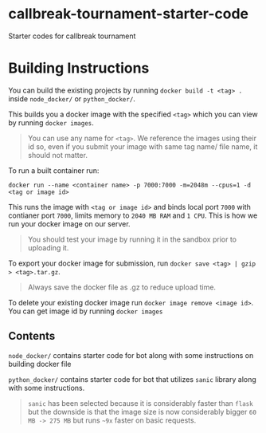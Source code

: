 # callbreak-tournament-starter-code

Starter codes for callbreak tournament

# Building Instructions

You can build the existing projects by running `docker build -t <tag> .` inside `node_docker/` or `python_docker/`.

This builds you a docker image with the specified `<tag>` which you can view by running `docker images`.

> You can use any name for `<tag>`. We reference the images using their id so, even if you submit your image with same tag name/ file name, it should not matter.

To run a built container run:

```
docker run --name <container name> -p 7000:7000 -m=2048m --cpus=1 -d <tag or image id>
```

This runs the image with `<tag or image id>` and binds local port `7000` with contianer port `7000`, limits memory to `2040 MB RAM` and `1 CPU`. This is how we run your docker image on our server.

> You should test your image by running it in the sandbox prior to uploading it.

To export your docker image for submission, run `docker save <tag> | gzip > <tag>.tar.gz`.

> Always save the docker file as .gz to reduce upload time.

To delete your existing docker image run `docker image remove <image id>`. You can get image id by running `docker images`

## Contents

`node_docker/` contains starter code for bot along with some instructions on building docker file

`python_docker/` contains starter code for bot that utilizes `sanic` library along with some instructions.

> `sanic` has been selected because it is considerably faster than `flask` but the downside is that the image size is now considerably bigger `60 MB -> 275 MB` but runs `~9x` faster on basic requests.
